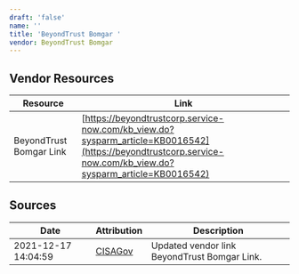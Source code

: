 ```yaml
---
draft: 'false'
name: ''
title: 'BeyondTrust Bomgar '
vendor: BeyondTrust Bomgar
---
```


## Vendor Resources
| Resource | Link |
| --- | --- |
| BeyondTrust Bomgar Link | [https://beyondtrustcorp.service-now.com/kb_view.do?sysparm_article=KB0016542](https://beyondtrustcorp.service-now.com/kb_view.do?sysparm_article=KB0016542) |



## Sources
| Date | Attribution | Description |
| --- | --- | --- |
| 2021-12-17 14:04:59 | [CISAGov](https://raw.githubusercontent.com/cisagov/log4j-affected-db/develop/README.md) | Updated vendor link BeyondTrust Bomgar Link.  |
